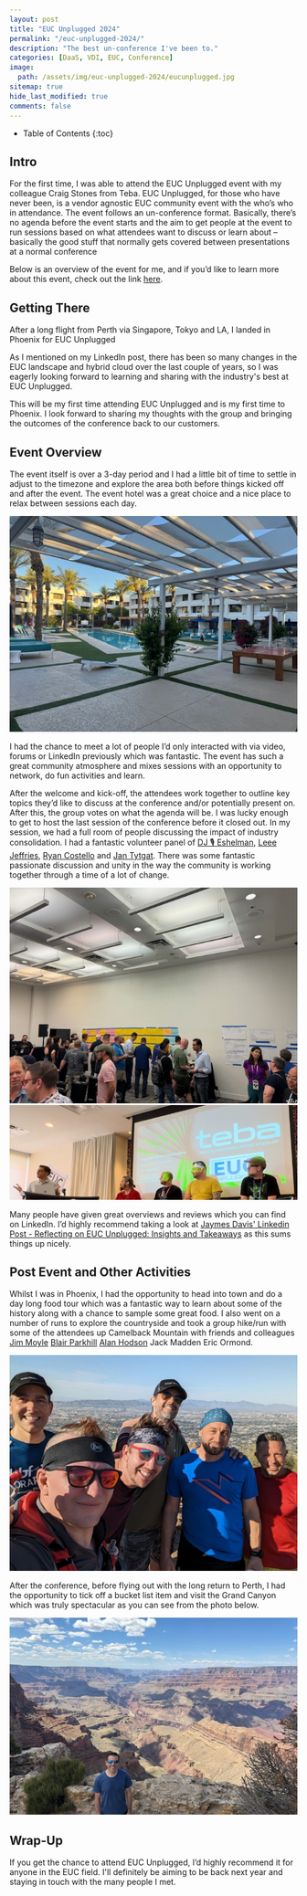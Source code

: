 ```yaml
---
layout: post
title: "EUC Unplugged 2024"
permalink: "/euc-unplugged-2024/"
description: "The best un-conference I've been to."
categories: [DaaS, VDI, EUC, Conference]
image:
  path: /assets/img/euc-unplugged-2024/eucunplugged.jpg
sitemap: true
hide_last_modified: true
comments: false
---
```


<!--excerpt-->

-  Table of Contents
{:toc}

## Intro

For the first time, I was able to attend the EUC Unplugged event with my colleague Craig Stones from Teba. EUC Unplugged, for those who have never been, is a vendor agnostic EUC community event with the who’s who in attendance. The event follows an un-conference format. Basically, there’s no agenda before the event starts and the aim to get people at the event to run sessions based on what attendees want to discuss or learn about – basically the good stuff that normally gets covered between presentations at a normal conference

Below is an overview of the event for me, and if you’d like to learn more about this event, check out the link [here](https://www.thinclient.net/blog/euc-unplugged-2024-is-here).

## Getting There

After a long flight from Perth via Singapore, Tokyo and LA, I landed in Phoenix for EUC Unplugged  

As I mentioned on my LinkedIn post, there has been so many changes in the EUC landscape and hybrid cloud over the last couple of years, so I was eagerly looking forward to learning and sharing with the industry's best at EUC Unplugged.  

This will be my first time attending EUC Unplugged and is my first time to Phoenix. I look forward to sharing my thoughts with the group and bringing the outcomes of the conference back to our customers.

## Event Overview

The event itself is over a 3-day period and I had a little bit of time to settle in adjust to the timezone and explore the area both before things kicked off and after the event. The event hotel was a great choice and a nice place to relax between sessions each day.

![EUC Unplugged 2024 - Hotel](/assets/img/euc-unplugged-2024/hotel-euc-unplugged2024.jpg "EUC Unplugged 2024 - Hotel")

I had the chance to meet a lot of people I’d only interacted with via video, forums or LinkedIn previously which was fantastic. The event has such a great community atmosphere and mixes sessions with an opportunity to network, do fun activities and learn.

After the welcome and kick-off, the attendees work together to outline key topics they’d like to discuss at the conference and/or potentially present on. After this, the group votes on what the agenda will be. I was lucky enough to get to host the last session of the conference before it closed out. In my session, we had a full room of people discussing the impact of industry consolidation. I had a fantastic volunteer panel of [DJ 🎙 Eshelman](https://www.linkedin.com/in/djeshelman/), [Leee Jeffries](https://www.linkedin.com/in/leee-jeffries-0021752a/), [Ryan Costello](https://www.linkedin.com/in/rycostello/) and [Jan Tytgat](https://www.linkedin.com/in/jantytgat/). There was some fantastic passionate discussion and unity in the way the community is working together through a time of a lot of change.

![EUC Unplugged 2024 - Topic Selection](/assets/img/euc-unplugged-2024/topics-eucunplugged2024.jpg "EUC Unplugged 2024 - Topic Selection")
![EUC Unplugged 2024 - Final Session](/assets/img/euc-unplugged-2024/presenting-eucunplugged2024.jpg "EUC Unplugged 2024 - Final Session")

Many people have given great overviews and reviews which you can find on LinkedIn. I’d highly recommend taking a look at [Jaymes Davis' Linkedin Post - Reflecting on EUC Unplugged: Insights and Takeaways](https://www.linkedin.com/pulse/reflecting-euc-unplugged-insights-takeaways-jaymes-davis-k2h3c/) as this sums things up nicely.

## Post Event and Other Activities

Whilst I was in Phoenix, I had the opportunity to head into town and do a day long food tour which was a fantastic way to learn about some of the history along with a chance to sample some great food. I also went on a number of runs to explore the countryside and took a group hike/run with some of the attendees up Camelback Mountain with friends and colleagues [Jim Moyle](https://www.linkedin.com/in/jimmoyle/) [Blair Parkhill](https://www.linkedin.com/in/blairp/) [Alan Hodson](https://www.linkedin.com/in/alan-hodson-gaicd-8378a23/) Jack Madden Eric Ormond.

![EUC Unplugged 2024 - Camelback Mountain](/assets/img/euc-unplugged-2024/camelback-euc-unplugged2024.jpg "EUC Unplugged 2024 - Camelback Mountain")

After the conference, before flying out with the long return to Perth, I had the opportunity to tick off a bucket list item and visit the Grand Canyon which was truly spectacular as you can see from the photo below.

![Grand Canyon](/assets/img/euc-unplugged-2024/grand-canyon.jpg "Grand Canyon")

## Wrap-Up

If you get the chance to attend EUC Unplugged, I’d highly recommend it for anyone in the EUC field. I'll definitely be aiming to be back next year and staying in touch with the many people I met.